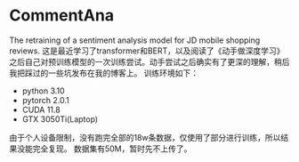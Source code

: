 # CommentAna
 The retraining of a sentiment analysis model for JD mobile shopping reviews.
 这是最近学习了transformer和BERT，以及阅读了《动手做深度学习》之后自己对预训练模型的一次训练尝试。动手尝试之后确实有了更深的理解，稍后我把踩过的一些坑发布在我的博客上。
 训练环境如下：
 - python 3.10
 - pytorch 2.0.1
 - CUDA 11.8
 - GTX 3050Ti(Laptop)
   
由于个人设备限制，没有跑完全部的18w条数据，仅使用了部分进行训练，所以结果没能完全复现。
数据集有50M，暂时先不上传了。
